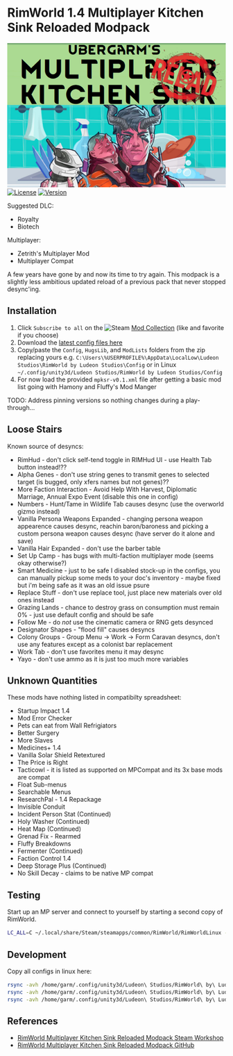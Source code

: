 RimWorld 1.4 Multiplayer Kitchen Sink Reloaded Modpack
===
![Rimworld 1.4 Multiplayer Kitchen Sink Reloaded Modpack Logo](mp-kitchen-sink-reloaded-logo-wide.png)
[![License](https://i.creativecommons.org/l/by-nc/3.0/88x31.png)](https://creativecommons.org/licenses/by-nc/3.0/)
[![Version](https://img.shields.io/badge/Rimworld-1.4-green.svg)](http://rimworldgame.com/)

Suggested DLC:
* Royalty
* Biotech

Multiplayer:
* Zetrith's Multiplayer Mod
* Multiplayer Compat

A few years have gone by and now its time to try again. This modpack is
a slightly less ambitious updated reload of a previous pack that never
stopped desync'ing.

## Installation

1. Click `Subscribe to all` on the ![Steam](https://i.imgur.com/XEAiSka.png) [Mod Collection](https://steamcommunity.com/sharedfiles/filedetails/?id=3174706609) (like and favorite if you choose)
2. Download the [latest config files here](https://github.com/ubergarm/rimworld-mp-kitchen-sink-reloaded/archive/master.zip)
3. Copy/paste the `Config`, `HugsLib`, and `ModLists` folders from the zip replacing yours e.g. `C:\Users\%USERPROFILE%\AppData\LocalLow\Ludeon Studios\RimWorld by Ludeon Studios\Config` or in Linux `~/.config/unity3d/Ludeon Studios/RimWorld by Ludeon Studios/Config`
4. For now load the provided `mpksr-v0.1.xml` file after getting a basic mod list going with Hamony and Fluffy's Mod Manger

TODO: Address pinning versions so nothing changes during a play-through...

## Loose Stairs
Known source of desyncs:

* RimHud - don't click self-tend toggle in RIMHud UI - use Health Tab button instead!??
* Alpha Genes - don't use string genes to transmit genes to selected target (is bugged, only xfers names but not genes)??
* More Faction Interaction - Avoid Help With Harvest, Diplomatic Marriage, Annual Expo Event (disable this one in config)
* Numbers - Hunt/Tame in Wildlife Tab causes desync (use the overworld gizmo instead)
* Vanilla Persona Weapons Expanded - changing persona weapon appearence causes desync, reachin baron/baroness and picking a custom persona weapon causes desync (have server do it alone and save)
* Vanilla Hair Expanded - don't use the barber table
* Set Up Camp - has bugs with multi-faction multiplayer mode (seems okay otherwise?)
* Smart Medicine - just to be safe I disabled stock-up in the configs, you can manually pickup some meds to your doc's inventory - maybe fixed but i'm being safe as it was an old issue psure
* Replace Stuff - don't use replace tool, just place new materials over old ones instead
* Grazing Lands - chance to destroy grass on consumption must remain 0% - just use default config and should be safe
* Follow Me - do *not* use the cinematic camera or RNG gets desynced
* Designator Shapes - "flood fill" causes desyncs
* Colony Groups - Group Menu -> Work -> Form Caravan desyncs, don't use any features except as a colonist bar replacement
* Work Tab - don't use favorites menu it may desync
* Yayo - don't use ammo as it is just too much more variables

## Unknown Quantities
These mods have nothing listed in compatibilty spreadsheet:

* Startup Impact 1.4
* Mod Error Checker
* Pets can eat from Wall Refrigiators
* Better Surgery
* More Slaves
* Medicines+ 1.4
* Vanilla Solar Shield Retextured
* The Price is Right
* Tacticowl - it is listed as supported on MPCompat and its 3x base mods are compat
* Float Sub-menus
* Searchable Menus
* ResearchPal - 1.4 Repackage
* Invisible Conduit
* Incident Person Stat (Continued)
* Holy Washer (Continued)
* Heat Map (Continued)
* Grenad Fix - Rearmed
* Fluffy Breakdowns
* Fermenter (Continued)
* Faction Control 1.4
* Deep Storage Plus (Continued)
* No Skill Decay - claims to be native MP compat

## Testing

Start up an MP server and connect to yourself by starting a second copy
of RimWorld.
```bash
LC_ALL=C ~/.local/share/Steam/steamapps/common/RimWorld/RimWorldLinux -logfile /tmp/rimworld_test_client_log
```

## Development
Copy all configs in linux here:
```bash
rsync -avh /home/garm/.config/unity3d/Ludeon\ Studios/RimWorld\ by\ Ludeon\ Studios/Config ./
rsync -avh /home/garm/.config/unity3d/Ludeon\ Studios/RimWorld\ by\ Ludeon\ Studios/HugsLib ./
rsync -avh /home/garm/.config/unity3d/Ludeon\ Studios/RimWorld\ by\ Ludeon\ Studios/ModLists ./
```

## References
* [RimWorld Multiplayer Kitchen Sink Reloaded Modpack Steam Workshop](https://steamcommunity.com/sharedfiles/filedetails/?id=3174706609)
* [RimWorld Multiplayer Kitchen Sink Reloaded Modpack GitHub](https://github.com/ubergarm/rimworld-mp-kitchen-sink-reloaded)
